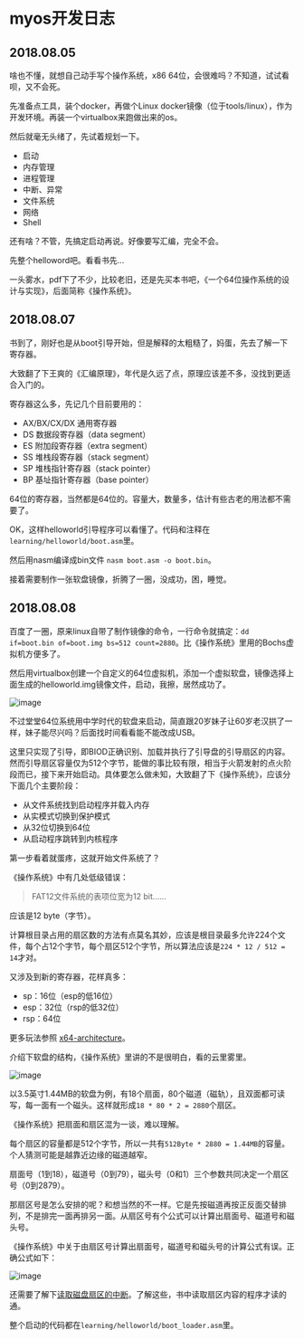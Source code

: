 # myos开发日志

## 2018.08.05

啥也不懂，就想自己动手写个操作系统，x86 64位，会很难吗？不知道，试试看呗，又不会死。

先准备点工具，装个docker，再做个Linux docker镜像（位于tools/linux），作为开发环境。再装一个virtualbox来跑做出来的os。

然后就毫无头绪了，先试着规划一下。

- 启动
- 内存管理
- 进程管理
- 中断、异常
- 文件系统
- 网络
- Shell

还有啥？不管，先搞定启动再说。好像要写汇编，完全不会。

先整个helloword吧。看看书先...

一头雾水，pdf下了不少，比较老旧，还是先买本书吧，《一个64位操作系统的设计与实现》，后面简称《操作系统》。

## 2018.08.07

书到了，刚好也是从boot引导开始，但是解释的太粗糙了，妈蛋，先去了解一下寄存器。

大致翻了下王爽的《汇编原理》，年代是久远了点，原理应该差不多，没找到更适合入门的。

寄存器这么多，先记几个目前要用的：

- AX/BX/CX/DX 通用寄存器
- DS 数据段寄存器（data segment）
- ES 附加段寄存器（extra segment）
- SS 堆栈段寄存器（stack segment）
- SP 堆栈指针寄存器（stack pointer）
- BP 基址指针寄存器（base pointer）

64位的寄存器，当然都是64位的。容量大，数量多，估计有些古老的用法都不需要了。

OK，这样helloworld引导程序可以看懂了。代码和注释在`learning/helloworld/boot.asm`里。

然后用nasm编译成bin文件 `nasm boot.asm -o boot.bin`。

接着需要制作一张软盘镜像，折腾了一圈，没成功，困，睡觉。

## 2018.08.08

百度了一圈，原来linux自带了制作镜像的命令，一行命令就搞定：`dd if=boot.bin of=boot.img bs=512 count=2880`。比《操作系统》里用的Bochs虚拟机方便多了。

然后用virtualbox创建一个自定义的64位虚拟机，添加一个虚拟软盘，镜像选择上面生成的helloworld.img镜像文件，启动，我擦，居然成功了。

![image](https://raw.githubusercontent.com/Kane-One/myos/master/learning/res/helloworld.jpg)

不过堂堂64位系统用中学时代的软盘来启动，简直跟20岁妹子让60岁老汉拱了一样，妹子能尽兴吗？后面找时间看看能不能改成USB。

这里只实现了引导，即BIOD正确识别、加载并执行了引导盘的引导扇区的内容。然而引导扇区容量仅为512个字节，能做的事比较有限，相当于火箭发射的点火阶段而已，接下来开始启动。具体要怎么做未知，大致翻了下《操作系统》，应该分下面几个主要阶段：

- 从文件系统找到启动程序并载入内存
- 从实模式切换到保护模式
- 从32位切换到64位
- 从启动程序跳转到内核程序

第一步看着就蛋疼，这就开始文件系统了？

《操作系统》中有几处低级错误：
> FAT12文件系统的表项位宽为12 bit…… 

应该是12 byte（字节）。

计算根目录占用的扇区数的方法有点莫名其妙，应该是根目录最多允许224个文件，每个占12个字节，每个扇区512个字节，所以算法应该是`224 * 12 / 512 = 14`才对。

又涉及到新的寄存器，花样真多：

- sp：16位（esp的低16位）
- esp：32位（rsp的低32位）
- rsp：64位

更多玩法参照 [x64-architecture](https://docs.microsoft.com/en-us/windows-hardware/drivers/debugger/x64-architecture)。

介绍下软盘的结构，《操作系统》里讲的不是很明白，看的云里雾里。

![image](https://raw.githubusercontent.com/Kane-One/myos/master/learning/res/softdisk.jpeg)

以3.5英寸1.44MB的软盘为例，有18个扇面，80个磁道（磁轨），且双面都可读写，每一面有一个磁头。这样就形成`18 * 80 * 2 = 2880`个扇区。

《操作系统》把扇面和扇区混为一谈，难以理解。

每个扇区的容量都是512个字节，所以一共有`512Byte * 2880 = 1.44MB`的容量。个人猜测可能是越靠近边缘的磁道越窄。

扇面号（1到18），磁道号（0到79），磁头号（0和1）三个参数共同决定一个扇区号（0到2879）。

那扇区号是怎么安排的呢？和想当然的不一样。它是先按磁道再按正反面交替排列，不是排完一面再排另一面。从扇区号有个公式可以计算出扇面号、磁道号和磁头号。

《操作系统》中关于由扇区号计算出扇面号，磁道号和磁头号的计算公式有误。正确公式如下：

![image](https://raw.githubusercontent.com/Kane-One/myos/master/learning/res/softdisk_formula.jpg)

还需要了解下[读取磁盘扇区的中断](http://www.ousob.com/ng/asm/ng79205.php)。了解这些，书中读取扇区内容的程序才读的通。

整个启动的代码都在`learning/helloworld/boot_loader.asm`里。